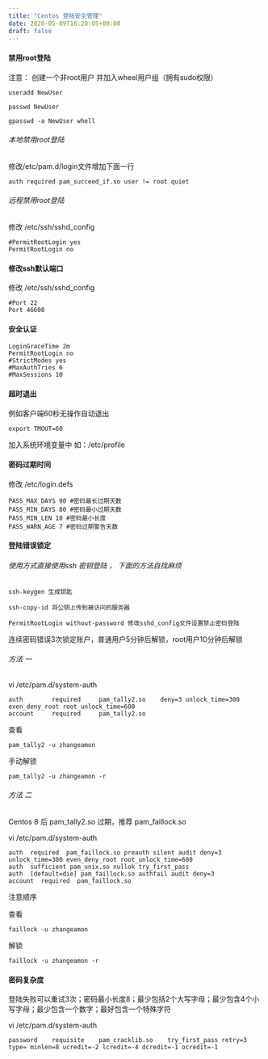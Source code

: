 ```yaml
---
title: "Centos 登陆安全管理"
date: 2020-05-09T16:20:05+08:00
draft: false
---
```


#### 禁用root登陆

注意： 创建一个非root用户 并加入wheel用户组（拥有sudo权限）
```
useradd NewUser

passwd NewUser

gpasswd -a NewUser whell
```

###### 本地禁用root登陆


修改/etc/pam.d/login文件增加下面一行
```
auth required pam_succeed_if.so user != root quiet
```

###### 远程禁用root登陆

修改 /etc/ssh/sshd_config
```
#PermitRootLogin yes
PermitRootLogin no
```

#### 修改ssh默认端口

修改 /etc/ssh/sshd_config
```
#Port 22
Port 46608
```

#### 安全认证

```
LoginGraceTime 2m
PermitRootLogin no
#StrictModes yes
#MaxAuthTries 6
#MaxSessions 10
```

#### 超时退出

例如客户端60秒无操作自动退出
```
export TMOUT=60
```
加入系统环境变量中 如：/etc/profile


#### 密码过期时间

修改 /etc/login.defs
```
PASS_MAX_DAYS 90 #密码最长过期天数
PASS_MIN_DAYS 80 #密码最小过期天数
PASS_MIN_LEN 10 #密码最小长度
PASS_WARN_AGE 7 #密码过期警告天数
```

#### 登陆错误锁定

###### 使用方式直接使用ssh 密钥登陆 ， 下面的方法自找麻烦
```
ssh-keygen 生成钥匙

ssh-copy-id 将公钥上传到被访问的服务器

PermitRootLogin without-password 修改sshd_config文件设置禁止密码登陆
```

连续密码错误3次锁定账户，普通用户5分钟后解锁，root用户10分钟后解锁

###### 方法 一 

vi /etc/pam.d/system-auth
```
auth        required     pam_tally2.so    deny=3 unlock_time=300 even_deny_root root_unlock_time=600 
account     required     pam_tally2.so
```

查看 
```
pam_tally2 -u zhangeamon
```
手动解锁
```
pam_tally2 -u zhangeamon -r
```

###### 方法 二 

Centos 8 后 pam_tally2.so 过期，推荐 pam_faillock.so

vi /etc/pam.d/system-auth
```
auth  required  pam_faillock.so preauth silent audit deny=3 unlock_time=300 even_deny_root root_unlock_time=600
auth  sufficient pam_unix.so nullok try_first_pass
auth  [default=die] pam_faillock.so authfail audit deny=3
account  required  pam_faillock.so
```
注意顺序

查看
```
faillock -u zhangeamon
```
解锁
```
faillock -u zhangeamon -r
```



#### 密码复杂度

登陆失败可以重试3次；密码最小长度8；最少包括2个大写字母；最少包含4个小写字母；最少包含一个数字；最好包含一个特殊字符

vi /etc/pam.d/system-auth
```
password    requisite    pam_cracklib.so    try_first_pass retry=3 type= minlen=8 ucredit=-2 lcredit=-4 dcredit=-1 ocredit=-1  
```
